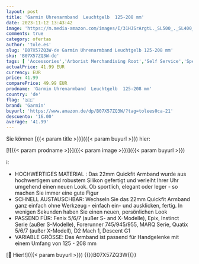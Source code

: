 ```yaml
---
layout: post
title: 'Garmin Uhrenarmband  Leuchtgelb  125-208 mm'
date: 2023-11-12 13:43:42
image: 'https://m.media-amazon.com/images/I/31HJSrArgtL._SL500_._SL400_.jpg'
comments: true
category: ofertas
author: 'tole.es'
slug: 'B07X57ZQ3W-de Garmin Uhrenarmband Leuchtgelb 125-208 mm'
sku: 'B07X57ZQ3W-de'
tags: [ 'Accessories','Arborist Merchandising Root','Self Service','Special Features Stores','Sport','Sport & Freizeit','Sportelektronik','Sportelektronikzubehör','Sports-Promotions','Uhrenarmbänder für Sportmessgeräte','ef3a019d-6628-41d5-b303-291126686917_0','ef3a019d-6628-41d5-b303-291126686917_4001','ef3a019d-6628-41d5-b303-291126686917_7401','garmin','🇩🇪', ]
actualPrice: 41.99 EUR
currency: EUR
price: 41.99
comparePrice: 49.99 EUR
prodname: 'Garmin Uhrenarmband  Leuchtgelb  125-208 mm'
country: 'de'
flag: '🇩🇪'
brand: 'Garmin'
buyurl: 'https://www.amazon.de/dp/B07X57ZQ3W/?tag=tolees0ca-21'
descuento: '16.00'
average: '41.99'
---
```


Sie können [{{< param title >}}]({{< param buyurl >}}) hier:

[![{{< param prodname >}}]({{< param image >}})]({{< param buyurl >}})

ℹ️:

- HOCHWERTIGES MATERIAL : Das 22mm Quickfit Armband wurde aus hochwertigem und robustem Silikon gefertigt und verleiht Ihrer Uhr umgehend einen neuen Look. Ob sportlich, elegant oder leger - so machen Sie immer eine gute Figur
- SCHNELL AUSTAUSCHBAR: Wechseln Sie das 22mm Quickfit Armband ganz einfach ohne Werkzeug - einfach ein- und ausklicken, fertig. In wenigen Sekunden haben Sie einen neuen, persönlichen Look
- PASSEND FÜR: Fenix 5/6/7 (außer S- and X-Modelle), Epix, Instinct Serie (außer S-Modelle), Forerunner 745/945/955, MARQ Serie, Quatix 5/6/7 (außer X-Modell), D2 Mach 1, Descent G1
- VARIABLE GRÖSSE: Das Armband ist passend für Handgelenke mit einem Umfang von 125 - 208 mm

[🛒 Hier!!]({{< param buyurl >}})
{{<world>}}B07X57ZQ3W{{</world>}}
